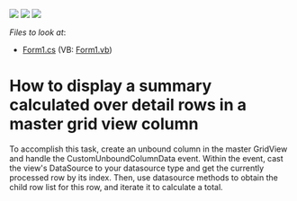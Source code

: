 <!-- default badges list -->
![](https://img.shields.io/endpoint?url=https://codecentral.devexpress.com/api/v1/VersionRange/128627446/13.1.4%2B)
[![](https://img.shields.io/badge/Open_in_DevExpress_Support_Center-FF7200?style=flat-square&logo=DevExpress&logoColor=white)](https://supportcenter.devexpress.com/ticket/details/E1581)
[![](https://img.shields.io/badge/📖_How_to_use_DevExpress_Examples-e9f6fc?style=flat-square)](https://docs.devexpress.com/GeneralInformation/403183)
<!-- default badges end -->
<!-- default file list -->
*Files to look at*:

* [Form1.cs](./CS/WindowsApplication59/Form1.cs) (VB: [Form1.vb](./VB/WindowsApplication59/Form1.vb))
<!-- default file list end -->
# How to display a summary calculated over detail rows in a master grid view column


<p>To accomplish this task, create an unbound column in the master GridView and handle the CustomUnboundColumnData event. Within the event, cast the view's DataSource to your datasource type and get the currently processed row by its index. Then, use datasource methods to obtain the child row list for this row, and iterate it to calculate a total.</p>

<br/>


